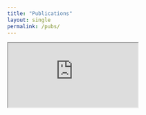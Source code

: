 ```yaml
---
title: "Publications"
layout: single
permalink: /pubs/
---
```

<iframe src="https://bibbase.org/show?bib=https%3A%2F%2Fkmdono02.github.io%2FCV%2FCV.bib"></iframe>
